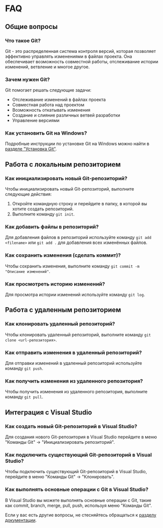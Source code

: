 # FAQ

## Общие вопросы

### Что такое Git?
Git - это распределенная система контроля версий, которая позволяет эффективно управлять изменениями в файлах проекта. Она обеспечивает возможность совместной работы, отслеживание истории изменений, ветвление и многое другое.

### Зачем нужен Git?
Git помогает решать следующие задачи:
- Отслеживание изменений в файлах проекта
- Совместная работа над проектом
- Возможность откатывать изменения
- Создание и слияние различных ветвей разработки
- Управление версиями

### Как установить Git на Windows?
Подробные инструкции по установке Git на Windows можно найти в [разделе "Установка Git"](docs/installation.md).

## Работа с локальным репозиторием

### Как инициализировать новый Git-репозиторий?
Чтобы инициализировать новый Git-репозиторий, выполните следующие действия:
1. Откройте командную строку и перейдите в папку, в которой вы хотите создать репозиторий.
2. Выполните команду `git init`.

### Как добавить файлы в репозиторий?
Для добавления файлов в репозиторий используйте команду `git add <filename>` или `git add .` для добавления всех изменённых файлов.

### Как сохранить изменения (сделать коммит)?
Чтобы сохранить изменения, выполните команду `git commit -m "Описание изменений"`.

### Как просмотреть историю изменений?
Для просмотра истории изменений используйте команду `git log`.

## Работа с удаленным репозиторием

### Как клонировать удаленный репозиторий?
Чтобы клонировать удаленный репозиторий, выполните команду `git clone <url-репозитория>`.

### Как отправить изменения в удаленный репозиторий?
Для отправки изменений в удаленный репозиторий используйте команду `git push`.

### Как получить изменения из удаленного репозитория?
Чтобы получить изменения из удаленного репозитория, выполните команду `git pull`.

## Интеграция с Visual Studio

### Как создать новый Git-репозиторий в Visual Studio?
Для создания нового Git-репозитория в Visual Studio перейдите в меню "Команды Git" -> "Инициализировать репозиторий".

### Как подключить существующий Git-репозиторий в Visual Studio?
Чтобы подключить существующий Git-репозиторий в Visual Studio, перейдите в меню "Команды Git" -> "Клонировать".

### Как выполнять основные операции с Git в Visual Studio?
В Visual Studio вы можете выполнять основные операции с Git, такие как commit, branch, merge, pull, push, используя меню "Команды Git".

Если у вас есть другие вопросы, не стесняйтесь обращаться к [разделу документации](docs/). 